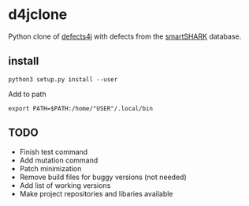 # d4jclone
Python clone of [defects4j](https://github.com/rjust/defects4j) with defects from the [smartSHARK](https://smartshark.github.io/) database.
## install
```
python3 setup.py install --user
```
Add to path
```
export PATH=$PATH:/home/"USER"/.local/bin
```

## TODO
- Finish test command 
- Add mutation command
- Patch minimization
- Remove build files for buggy versions (not needed)
- Add list of working versions
- Make project repositories and libaries available